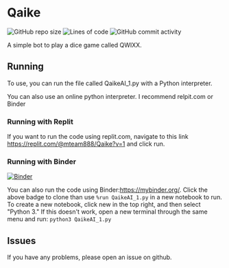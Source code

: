 # Qaike

![GitHub repo size](https://img.shields.io/github/repo-size/mteam88/Qaike)
![Lines of code](https://img.shields.io/tokei/lines/github/mteam88/Qaike)
![GitHub commit activity](https://img.shields.io/github/commit-activity/w/mteam88/Qaike)

A simple bot to play a dice game called QWIXX.

## Running
To use, you can run the file called QaikeAI_1.py with a Python interpreter.

You can also use an online python interpreter. I recommend relpit.com or Binder

### Running with Replit
If you want to run the code using replit.com, navigate to this link https://replit.com/@mteam888/Qaike?v=1
and click run.

### Running with Binder
[![Binder](https://mybinder.org/badge_logo.svg)](https://mybinder.org/v2/gh/mteam88/Qaike/main)

You can also run the code using Binder:https://mybinder.org/. Click the above badge to clone than use `%run QaikeAI_1.py` in a new notebook to run.
To create a new notebook, click new in the top right, and then select "Python 3." If this doesn't work, open a new terminal through the same menu and run: `python3 QaikeAI_1.py`

## Issues
If you have any problems, please open an issue on github.
